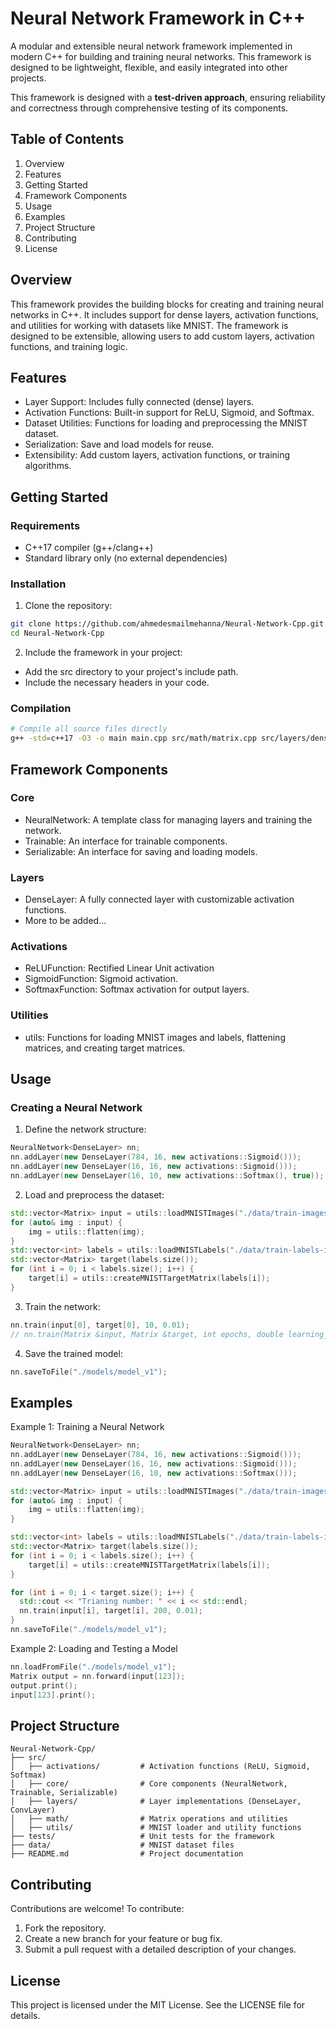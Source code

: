# Neural Network Framework in C++

A modular and extensible neural network framework implemented in modern C++ for building and training neural networks. This framework is designed to be lightweight, flexible, and easily integrated into other projects.

This framework is designed with a **test-driven approach**, ensuring reliability and correctness through comprehensive testing of its components.

## Table of Contents

  1. Overview
  2. Features
  3. Getting Started
  4. Framework Components
  5. Usage
  6. Examples
  7. Project Structure
  8. Contributing
  9. License

## Overview

This framework provides the building blocks for creating and training neural networks in C++. It includes support for dense layers, activation functions, and utilities for working with datasets like MNIST. The framework is designed to be extensible, allowing users to add custom layers, activation functions, and training logic.

## Features

- Layer Support: Includes fully connected (dense) layers.
- Activation Functions: Built-in support for ReLU, Sigmoid, and Softmax.
- Dataset Utilities: Functions for loading and preprocessing the MNIST dataset.
- Serialization: Save and load models for reuse.
- Extensibility: Add custom layers, activation functions, or training algorithms.

## Getting Started

### Requirements
- C++17 compiler (g++/clang++)
- Standard library only (no external dependencies)

### Installation
1. Clone the repository:
```bash
git clone https://github.com/ahmedesmailmehanna/Neural-Network-Cpp.git
cd Neural-Network-Cpp
```
2. Include the framework in your project:
  - Add the src directory to your project's include path.
  - Include the necessary headers in your code.

### Compilation
```bash
# Compile all source files directly
g++ -std=c++17 -O3 -o main main.cpp src/math/matrix.cpp src/layers/dense_layer.cpp src/layers/base_layer.cpp src/utils/mnist_loader.cpp src/utils/matrix_utils.cpp -I./
```

## Framework Components

### Core
- NeuralNetwork: A template class for managing layers and training the network.
- Trainable: An interface for trainable components.
- Serializable: An interface for saving and loading models.

### Layers
- DenseLayer: A fully connected layer with customizable activation functions.
- More to be added...

### Activations
- ReLUFunction: Rectified Linear Unit activation
- SigmoidFunction: Sigmoid activation.
- SoftmaxFunction: Softmax activation for output layers.

### Utilities
- utils: Functions for loading MNIST images and labels, flattening matrices, and creating target matrices.

## Usage

### Creating a Neural Network
1. Define the network structure:
```c++
NeuralNetwork<DenseLayer> nn;
nn.addLayer(new DenseLayer(784, 16, new activations::Sigmoid()));
nn.addLayer(new DenseLayer(16, 16, new activations::Sigmoid()));
nn.addLayer(new DenseLayer(16, 10, new activations::Softmax(), true)); // Output layer must be identified with a true flag
```
2. Load and preprocess the dataset:
```c++
std::vector<Matrix> input = utils::loadMNISTImages("./data/train-images-idx3-ubyte");
for (auto& img : input) {
    img = utils::flatten(img);
}
std::vector<int> labels = utils::loadMNISTLabels("./data/train-labels-idx1-ubyte");
std::vector<Matrix> target(labels.size());
for (int i = 0; i < labels.size(); i++) {
    target[i] = utils::createMNISTTargetMatrix(labels[i]);
}
```
3. Train the network:
```c++
nn.train(input[0], target[0], 10, 0.01);
// nn.train(Matrix &input, Matrix &target, int epochs, double learning_rate);
```
4. Save the trained model:
```c++
nn.saveToFile("./models/model_v1");
```

## Examples

Example 1: Training a Neural Network
```c++
NeuralNetwork<DenseLayer> nn;
nn.addLayer(new DenseLayer(784, 16, new activations::Sigmoid()));
nn.addLayer(new DenseLayer(16, 16, new activations::Sigmoid()));
nn.addLayer(new DenseLayer(16, 10, new activations::Softmax()));

std::vector<Matrix> input = utils::loadMNISTImages("./data/train-images-idx3-ubyte");
for (auto& img : input) {
    img = utils::flatten(img);
}

std::vector<int> labels = utils::loadMNISTLabels("./data/train-labels-idx1-ubyte");
std::vector<Matrix> target(labels.size());
for (int i = 0; i < labels.size(); i++) {
    target[i] = utils::createMNISTTargetMatrix(labels[i]);
}

for (int i = 0; i < target.size(); i++) {
  std::cout << "Trianing number: " << i << std::endl;
  nn.train(input[i], target[i], 200, 0.01);
}
nn.saveToFile("./models/model_v1");
```

Example 2: Loading and Testing a Model
```c++
nn.loadFromFile("./models/model_v1");
Matrix output = nn.forward(input[123]);
output.print();
input[123].print();
```

## Project Structure

```
Neural-Network-Cpp/
├── src/
│   ├── activations/         # Activation functions (ReLU, Sigmoid, Softmax)
│   ├── core/                # Core components (NeuralNetwork, Trainable, Serializable)
│   ├── layers/              # Layer implementations (DenseLayer, ConvLayer)
│   ├── math/                # Matrix operations and utilities
│   ├── utils/               # MNIST loader and utility functions
├── tests/                   # Unit tests for the framework
├── data/                    # MNIST dataset files
├── README.md                # Project documentation
```

## Contributing

Contributions are welcome! To contribute:
  1. Fork the repository.
  2. Create a new branch for your feature or bug fix.
  3. Submit a pull request with a detailed description of your changes.

## License

This project is licensed under the MIT License. See the LICENSE file for details.
